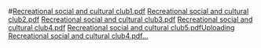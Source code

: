 #[Recreational social and cultural club1.pdf](https://github.com/Majed-Abdulbaki/Recreational-social-and-cultural-club/files/8840610/Recreational.social.and.cultural.club1.pdf)
[Recreational social and cultural club2.pdf](https://github.com/Majed-Abdulbaki/Recreational-social-and-cultural-club/files/8840611/Recreational.social.and.cultural.club2.pdf)
[Recreational social and cultural club3.pdf](https://github.com/Majed-Abdulbaki/Recreational-social-and-cultural-club/files/8840646/Recreational.social.and.cultural.club3.pdf)
[Recreational social and cultural club4.pdf](https://github.com/Majed-Abdulbaki/Recreational-social-and-cultural-club/files/8840649/Recreational.social.and.cultural.club4.pdf)
[Recreational social and cultural club5.pdf](https://github.com/Majed-Abdulbaki/Recreational-social-and-cultural-club/files/8840659/Recreational.social.and.cultural.club5.pdf)[Uploading Recreational social and cultural club4.pdf…]()
